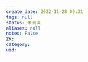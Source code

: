 ```yaml
---
create_date: 2022-11-28 09:31
tags: null
status: 未阅读 
aliases: null
notes: False
ZK: 
category: 
uid: 
---
```



